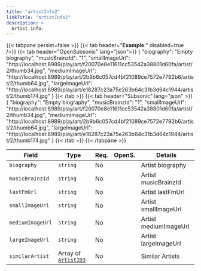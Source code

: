 ```yaml
---
title: "artistInfo2"
linkTitle: "artistInfo2"
description: >
  Artist info.
---
```


{{< tabpane persist=false >}}
{{< tab header="**Example**:" disabled=true />}}
{{< tab header="OpenSubsonic" lang="json">}}
{
  "biography": "Empty biography",
  "musicBrainzId": "1",
  "smallImageUrl": "http://localhost:8989/play/art/f20070e8e11611cc53542a38801d60fa/artist/2/thumb34.jpg",
  "mediumImageUrl": "http://localhost:8989/play/art/2b9b6c057cd4bf21089ce7572e7792b6/artist/2/thumb64.jpg",
  "largeImageUrl": "http://localhost:8989/play/art/e18287c23a75e263b64c31b3d64c1944/artist/2/thumb174.jpg"
}
{{< /tab >}}
{{< tab header="Subsonic" lang="json" >}}
{
  "biography": "Empty biography",
  "musicBrainzId": "1",
  "smallImageUrl": "http://localhost:8989/play/art/f20070e8e11611cc53542a38801d60fa/artist/2/thumb34.jpg",
  "mediumImageUrl": "http://localhost:8989/play/art/2b9b6c057cd4bf21089ce7572e7792b6/artist/2/thumb64.jpg",
  "largeImageUrl": "http://localhost:8989/play/art/e18287c23a75e263b64c31b3d64c1944/artist/2/thumb174.jpg"
}
{{< /tab >}}
{{< /tabpane >}}

| Field |  Type | Req. | OpenS. | Details |
| --- | --- | --- | --- | --- |
| `biography` | `string` | No |     | Artist biography |
| `musicBrainzId` | `string` | No |     | Artist musicBrainzId |
| `lastFmUrl` | `string` | No|     | Artist lastFmUrl |
| `smallImageUrl` | `string` | No |     | Artist smallImageUrl |
| `mediumImageUrl` | `string` | No|     | Artist mediumImageUrl|
| `largeImageUrl` | `string` | No |     | Artist largeImageUrl |
| `similarArtist` | Array of [`ArtistID3`](../artistid3) | No |     | Similar Artists|

